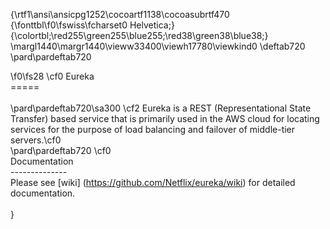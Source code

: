 {\rtf1\ansi\ansicpg1252\cocoartf1138\cocoasubrtf470
{\fonttbl\f0\fswiss\fcharset0 Helvetica;}
{\colortbl;\red255\green255\blue255;\red38\green38\blue38;}
\margl1440\margr1440\vieww33400\viewh17780\viewkind0
\deftab720
\pard\pardeftab720

\f0\fs28 \cf0 Eureka\
=====\
\
\pard\pardeftab720\sa300
\cf2 Eureka is a REST (Representational State Transfer) based service that is primarily used in the AWS cloud for locating services for the purpose of load balancing and failover of middle-tier servers.\cf0 \
\pard\pardeftab720
\cf0 \
Documentation\
--------------\
Please see [wiki] (https://github.com/Netflix/eureka/wiki) for detailed documentation.\
\
}